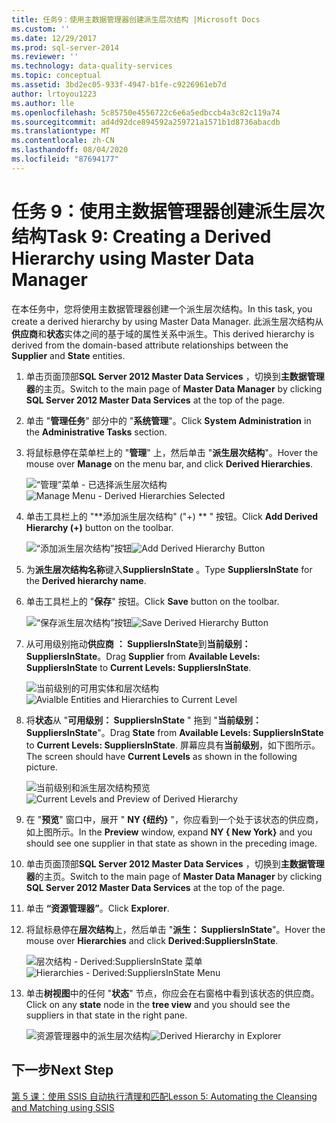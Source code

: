 ```yaml
---
title: 任务9：使用主数据管理器创建派生层次结构 |Microsoft Docs
ms.custom: ''
ms.date: 12/29/2017
ms.prod: sql-server-2014
ms.reviewer: ''
ms.technology: data-quality-services
ms.topic: conceptual
ms.assetid: 3bd2ec05-933f-4947-b1fe-c9226961eb7d
author: lrtoyou1223
ms.author: lle
ms.openlocfilehash: 5c85750e4556722c6e6a5edbccb4a3c82c119a74
ms.sourcegitcommit: ad4d92dce894592a259721a1571b1d8736abacdb
ms.translationtype: MT
ms.contentlocale: zh-CN
ms.lasthandoff: 08/04/2020
ms.locfileid: "87694177"
---
```

# <a name="task-9-creating-a-derived-hierarchy-using-master-data-manager"></a><span data-ttu-id="7ed82-102">任务 9：使用主数据管理器创建派生层次结构</span><span class="sxs-lookup"><span data-stu-id="7ed82-102">Task 9: Creating a Derived Hierarchy using Master Data Manager</span></span>
  <span data-ttu-id="7ed82-103">在本任务中，您将使用主数据管理器创建一个派生层次结构。</span><span class="sxs-lookup"><span data-stu-id="7ed82-103">In this task, you create a derived hierarchy by using Master Data Manager.</span></span> <span data-ttu-id="7ed82-104">此派生层次结构从**供应商**和**状态**实体之间的基于域的属性关系中派生。</span><span class="sxs-lookup"><span data-stu-id="7ed82-104">This derived hierarchy is derived from the domain-based attribute relationships between the **Supplier** and **State** entities.</span></span>  
  
1.  <span data-ttu-id="7ed82-105">单击页面顶部**SQL Server 2012 Master Data Services** ，切换到**主数据管理器**的主页。</span><span class="sxs-lookup"><span data-stu-id="7ed82-105">Switch to the main page of **Master Data Manager** by clicking **SQL Server 2012 Master Data Services** at the top of the page.</span></span>  
  
2.  <span data-ttu-id="7ed82-106">单击 "**管理任务**" 部分中的 "**系统管理**"。</span><span class="sxs-lookup"><span data-stu-id="7ed82-106">Click **System Administration** in the **Administrative Tasks** section.</span></span>  
  
3.  <span data-ttu-id="7ed82-107">将鼠标悬停在菜单栏上的 "**管理**" 上，然后单击 "**派生层次结构**"。</span><span class="sxs-lookup"><span data-stu-id="7ed82-107">Hover the mouse over **Manage** on the menu bar, and click **Derived Hierarchies**.</span></span>  
  
     <span data-ttu-id="7ed82-108">![“管理”菜单 - 已选择派生层次结构](../../2014/tutorials/media/et-creatingaderivedhierarchyusingmdm-01.jpg "“管理”菜单 - 已选择派生层次结构")</span><span class="sxs-lookup"><span data-stu-id="7ed82-108">![Manage Menu - Derived Hierarchies Selected](../../2014/tutorials/media/et-creatingaderivedhierarchyusingmdm-01.jpg "Manage Menu - Derived Hierarchies Selected")</span></span>  
  
4.  <span data-ttu-id="7ed82-109">单击工具栏上的 "\*\*添加派生层次结构" ("+) \*\* " 按钮。</span><span class="sxs-lookup"><span data-stu-id="7ed82-109">Click **Add Derived Hierarchy (+)** button on the toolbar.</span></span>  
  
     <span data-ttu-id="7ed82-110">![“添加派生层次结构”按钮](../../2014/tutorials/media/et-creatingaderivedhierarchyusingmdm-02.jpg "“添加派生层次结构”按钮")</span><span class="sxs-lookup"><span data-stu-id="7ed82-110">![Add Derived Hierarchy Button](../../2014/tutorials/media/et-creatingaderivedhierarchyusingmdm-02.jpg "Add Derived Hierarchy Button")</span></span>  
  
5.  <span data-ttu-id="7ed82-111">为**派生层次结构名称**键入**SuppliersInState** 。</span><span class="sxs-lookup"><span data-stu-id="7ed82-111">Type **SuppliersInState** for the **Derived hierarchy name**.</span></span>  
  
6.  <span data-ttu-id="7ed82-112">单击工具栏上的 "**保存**" 按钮。</span><span class="sxs-lookup"><span data-stu-id="7ed82-112">Click **Save** button on the toolbar.</span></span>  
  
     <span data-ttu-id="7ed82-113">![“保存派生层次结构”按钮](../../2014/tutorials/media/et-creatingaderivedhierarchyusingmdm-03.jpg "“保存派生层次结构”按钮")</span><span class="sxs-lookup"><span data-stu-id="7ed82-113">![Save Derived Hierarchy Button](../../2014/tutorials/media/et-creatingaderivedhierarchyusingmdm-03.jpg "Save Derived Hierarchy Button")</span></span>  
  
7.  <span data-ttu-id="7ed82-114">从可用级别拖动**供应商** **： SuppliersInState**到**当前级别： SuppliersInState**。</span><span class="sxs-lookup"><span data-stu-id="7ed82-114">Drag **Supplier** from **Available Levels: SuppliersInState** to **Current Levels: SuppliersInState**.</span></span>  
  
     <span data-ttu-id="7ed82-115">![当前级别的可用实体和层次结构](../../2014/tutorials/media/et-creatingaderivedhierarchyusingmdm-04.jpg "当前级别的可用实体和层次结构")</span><span class="sxs-lookup"><span data-stu-id="7ed82-115">![Avialble Entities and Hierarchies to Current Level](../../2014/tutorials/media/et-creatingaderivedhierarchyusingmdm-04.jpg "Avialble Entities and Hierarchies to Current Level")</span></span>  
  
8.  <span data-ttu-id="7ed82-116">将**状态**从 "**可用级别： SuppliersInState** " 拖到 "**当前级别： SuppliersInState**"。</span><span class="sxs-lookup"><span data-stu-id="7ed82-116">Drag **State** from **Available Levels: SuppliersInState** to **Current Levels: SuppliersInState**.</span></span> <span data-ttu-id="7ed82-117">屏幕应具有**当前级别**，如下图所示。</span><span class="sxs-lookup"><span data-stu-id="7ed82-117">The screen should have **Current Levels** as shown in the following picture.</span></span>  
  
     <span data-ttu-id="7ed82-118">![当前级别和派生层次结构预览](../../2014/tutorials/media/et-creatingaderivedhierarchyusingmdm-05.jpg "当前级别和派生层次结构预览")</span><span class="sxs-lookup"><span data-stu-id="7ed82-118">![Current Levels and Preview of Derived Hierarchy](../../2014/tutorials/media/et-creatingaderivedhierarchyusingmdm-05.jpg "Current Levels and Preview of Derived Hierarchy")</span></span>  
  
9. <span data-ttu-id="7ed82-119">在 "**预览**" 窗口中，展开 " **NY {纽约}** "，你应看到一个处于该状态的供应商，如上图所示。</span><span class="sxs-lookup"><span data-stu-id="7ed82-119">In the **Preview** window, expand **NY { New York}** and you should see one supplier in that state as shown in the preceding image.</span></span>  
  
10. <span data-ttu-id="7ed82-120">单击页面顶部**SQL Server 2012 Master Data Services** ，切换到**主数据管理器**的主页。</span><span class="sxs-lookup"><span data-stu-id="7ed82-120">Switch to the main page of **Master Data Manager** by clicking **SQL Server 2012 Master Data Services** at the top of the page.</span></span>  
  
11. <span data-ttu-id="7ed82-121">单击 **“资源管理器”**。</span><span class="sxs-lookup"><span data-stu-id="7ed82-121">Click **Explorer**.</span></span>  
  
12. <span data-ttu-id="7ed82-122">将鼠标悬停在**层次结构**上，然后单击 "**派生： SuppliersInState**"。</span><span class="sxs-lookup"><span data-stu-id="7ed82-122">Hover the mouse over **Hierarchies** and click **Derived:SuppliersInState**.</span></span>  
  
     <span data-ttu-id="7ed82-123">![层次结构 - Derived:SuppliersInState 菜单](../../2014/tutorials/media/et-creatingaderivedhierarchyusingmdm-06.jpg "层次结构 - Derived:SuppliersInState 菜单")</span><span class="sxs-lookup"><span data-stu-id="7ed82-123">![Hierarchies - Derived:SuppliersInState Menu](../../2014/tutorials/media/et-creatingaderivedhierarchyusingmdm-06.jpg "Hierarchies - Derived:SuppliersInState Menu")</span></span>  
  
13. <span data-ttu-id="7ed82-124">单击**树视图**中的任何 "**状态**" 节点，你应会在右窗格中看到该状态的供应商。</span><span class="sxs-lookup"><span data-stu-id="7ed82-124">Click on any **state** node in the **tree view** and you should see the suppliers in that state in the right pane.</span></span>  
  
     <span data-ttu-id="7ed82-125">![资源管理器中的派生层次结构](../../2014/tutorials/media/et-creatingaderivedhierarchyusingmdm-07.jpg "资源管理器中的派生层次结构")</span><span class="sxs-lookup"><span data-stu-id="7ed82-125">![Derived Hierarchy in Explorer](../../2014/tutorials/media/et-creatingaderivedhierarchyusingmdm-07.jpg "Derived Hierarchy in Explorer")</span></span>  
  
## <a name="next-step"></a><span data-ttu-id="7ed82-126">下一步</span><span class="sxs-lookup"><span data-stu-id="7ed82-126">Next Step</span></span>  
 [<span data-ttu-id="7ed82-127">第 5 课：使用 SSIS 自动执行清理和匹配</span><span class="sxs-lookup"><span data-stu-id="7ed82-127">Lesson 5: Automating the Cleansing and Matching using SSIS</span></span>](../../2014/tutorials/lesson-5-automating-the-cleansing-and-matching-using-ssis.md)  
  
  
